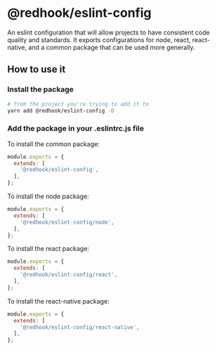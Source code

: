 # @redhook/eslint-config

An eslint configuration that will allow projects to have consistent code quality and standards. It exports configurations for node, react, react-native, and a common package that can be used more generally.

## How to use it

### Install the package

```bash
# from the project you're trying to add it to
yarn add @redhook/eslint-config -D
```

### Add the package in your .eslintrc.js file

To install the common package:

```js
module.exports = {
  extends: [
    '@redhook/eslint-config',
  ],
};
```

To install the node package:

```js
module.exports = {
  extends: [
    '@redhook/eslint-config/node',
  ],
};
```

To install the react package:

```js
module.exports = {
  extends: [
    '@redhook/eslint-config/react',
  ],
};
```

To install the react-native package:

```js
module.exports = {
  extends: [
    '@redhook/eslint-config/react-native',
  ],
};
```
